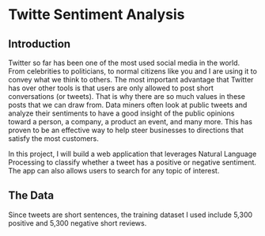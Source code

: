 # Twitte Sentiment Analysis
## Introduction
Twitter so far has been one of the most used social media in the world. From celebrities to politicians, to normal citizens like you and I are using it to convey what we think to others. The most important advantage that Twitter has over other tools is that users are only allowed to post short conversations (or tweets). That is why there are so much values in these posts that we can draw from. Data miners often look at public tweets and analyze their sentiments to have a good insight of the public opinions toward a person, a company, a product an event, and many more. This has proven to be an effective way to help steer businesses to directions that satisfy the most customers.

In this project, I will build a web application that leverages Natural Language Processing to classify whether a tweet has a positive or negative sentiment. The app can also allows users to search for any topic of interest.

## The Data
Since tweets are short sentences, the training dataset I used include 5,300 positive and 5,300 negative short reviews.
